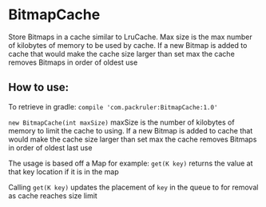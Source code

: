 # BitmapCache
Store Bitmaps in a cache similar to LruCache.
Max size is the max number of kilobytes of memory to be used by cache.
If a new Bitmap is added to cache that would make the cache size larger than set max the cache removes Bitmaps in order of oldest use

## How to use:
To retrieve in gradle:
`compile 'com.packruler:BitmapCache:1.0'`

`new BitmapCache(int maxSize)` maxSize is the number of kilobytes of memory to limit the cache to using.
If a new Bitmap is added to cache that would make the cache size larger than set max the cache removes Bitmaps in order of oldest last use

The usage is based off a Map for example:
`get(K key)` returns the value at that key location if it is in the map

Calling `get(K key)` updates the placement of `key` in the queue to for removal as cache reaches size limit
